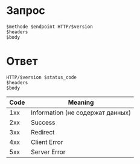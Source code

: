 # Запрос
```
$methode $endpoint HTTP/$version
$headers
$body
```
# Ответ
```
HTTP/$version $status_code
$headers
$body
```

Code | Meaning
:-- | ---
1xx | Information (не содержат данных)
2xx | Success
3xx | Redirect
4xx | Client Error
5xx | Server Error